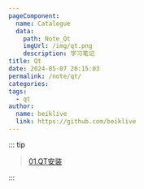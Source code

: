 ```yaml
---
pageComponent:
  name: Catalogue
  data:
    path: Note_Qt
    imgUrl: /img/qt.png
    description: 学习笔记
title: Qt
date: 2024-05-07 20:15:03
permalink: /note/qt/
categories: 
tags:
  - qt
author:
  name: beiklive
  link: https://github.com/beiklive
---
```


::: tip 
> [01.QT安装](../../Note_Qt/01.QT安装.md)

:::